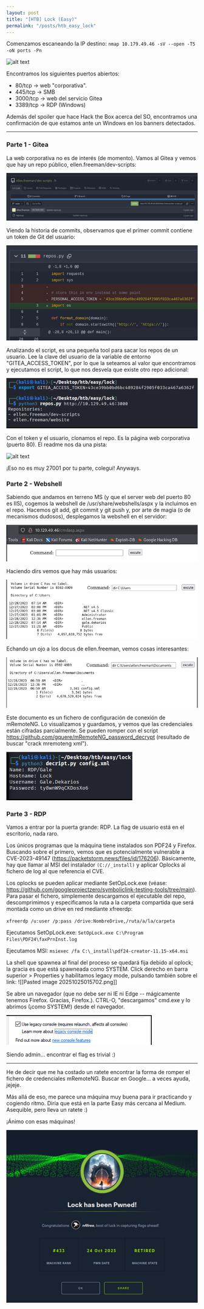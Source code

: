 ```yaml
---
layout: post
title: "[HTB] Lock (Easy)"
permalink: "/posts/htb_easy_lock"
---
```


Comenzamos escaneando la IP destino: `nmap 10.179.49.46 -sV --open -T5 -oN ports -Pn` 

![alt text](image.png)

Encontramos los siguientes puertos abiertos:
- 80/tcp -> web "corporativa".
- 445/tcp -> SMB
- 3000/tcp -> web del servicio Gitea
- 3389/tcp -> RDP (Windows)

Además del spoiler que hace Hack the Box acerca del SO, encontramos una confirmación de que estamos ante un Windows en los banners detectados.

---
### Parte 1 - Gitea

La web corporativa no es de interés (de momento). Vamos al Gitea y vemos que hay un repo público, ellen.freeman/dev-scripts:

![alt text](assets/../../assets/image-1.png)

Viendo la historia de commits, observamos que el primer commit contiene un token de Git del usuario:

![alt text](assets/../../assets/image-2.png)

Analizando el script, es una pequeña tool para sacar los repos de un usuario. Lee la clave del usuario de la variable de entorno "GITEA_ACCESS_TOKEN", por lo que la seteamos al valor que encontramos y ejecutamos el script, lo que nos desvela que existe otro repo adicional:

![alt text](assets/../../assets/image-3.png)

Con el token y el usuario, clonamos el repo. Es la página web corporativa (puerto 80). El readme nos da una pista:

![alt text](assets/../../assets/mage-4.png)

¡Eso no es muy 27001 por tu parte, colegui! Anyways.

### Parte 2 - Webshell

Sabiendo que andamos en terreno MS (y que el server web del puerto 80 es IIS), cogemos la webshell de /usr/share/webshells/aspx y la incluimos en el repo. Hacemos git add, git commit y git push y, por arte de magia (o de mecanismos dudosos), desplegamos la webshell en el servidor:

![alt text](assets/../../assets/image-5.png)

Haciendo dirs vemos que hay más usuarios:

![alt text](assets/../../assets/image-6.png)

Echando un ojo a los docus de ellen.freeman, vemos cosas interesantes:

![alt text](assets/../../assets/image-7.png)

Este documento es un fichero de configuración de conexión de mRemoteNG. Lo visualizamos y guardamos, y vemos que las credenciales están cifradas parcialmente. Se pueden romper con el script https://github.com/gquere/mRemoteNG_password_decrypt (resultado de buscar "crack mremoteng xml").

![alt text](assets/../../assets/image-8.png)

### Parte 3 - RDP

Vamos a entrar por la puerta grande: RDP. La flag de usuario está en el escritorio, nada raro.

Los únicos programas que la máquina tiene instalados son PDF24 y Firefox. Buscando sobre el primero, vemos que es potencialmente vulnerable a CVE-2023-49147 (https://packetstorm.news/files/id/176206). Básicamente, hay que llamar al MSI del instalador `(C://_install)` y aplicar Oplocks al fichero de log al que referencia el CVE.

Los oplocks se pueden aplicar mediante SetOpLock.exe (véase: https://github.com/googleprojectzero/symboliclink-testing-tools/tree/main). Para pasar el fichero, simplemente descargamos el ejecutable del repo, descomprimimos y especificamos la ruta a la carpeta compartida que será montada como un drive en red mediante xfreerdp:

`xfreerdp /u:user /p:pass /drive:NombreDrive,/ruta/a/la/carpeta`

Ejecutamos SetOpLock.exe:
`SetOpLock.exe C:\Program Files\PDF24\faxPrnInst.log`

Ejecutamos MSI:
`msiexec /fa C:\_install\pdf24-creator-11.15-x64.msi`

La shell que spawnea al final del proceso se quedará fija debido al oplock; la gracia es que está spawneada como SYSTEM. Click derecho en barra superior > Properties y habilitamos legacy mode, pulsando también sobre el link:
![[Pasted image 20251025015702.png]]

Se abre un navegador (que no debe ser ni IE ni Edge -- mágicamente tenemos Firefox. Gracias, Firefox.). CTRL-O, "descargamos" cmd.exe y lo abrimos (¡como SYSTEM!) desde el navegador.

![alt text](assets/../../assets/image-9.png)

Siendo admin... encontrar el flag es trivial :)

---

He de decir que me ha costado un ratete encontrar la forma de romper el fichero de credenciales mRemoteNG. Buscar en Google... a veces ayuda, jejeje.

Más allá de eso, me parece una máquina muy buena para ir practicando y cogiendo ritmo. Diría que está en la parte Easy más cercana al Medium. Asequible, pero lleva un ratete :)

¡Ánimo con esas máquinas!

![alt text](assets/../../assets/image-10.png)